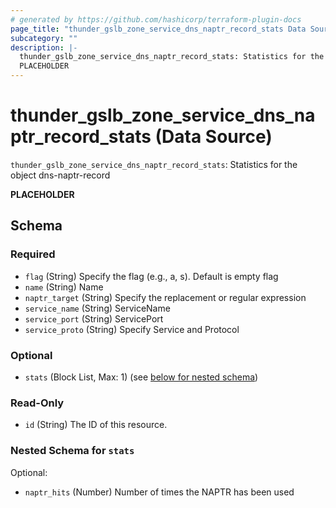 ```yaml
---
# generated by https://github.com/hashicorp/terraform-plugin-docs
page_title: "thunder_gslb_zone_service_dns_naptr_record_stats Data Source - terraform-provider-thunder"
subcategory: ""
description: |-
  thunder_gslb_zone_service_dns_naptr_record_stats: Statistics for the object dns-naptr-record
  PLACEHOLDER
---
```


# thunder_gslb_zone_service_dns_naptr_record_stats (Data Source)

`thunder_gslb_zone_service_dns_naptr_record_stats`: Statistics for the object dns-naptr-record

__PLACEHOLDER__



<!-- schema generated by tfplugindocs -->
## Schema

### Required

- `flag` (String) Specify the flag (e.g., a, s). Default is empty flag
- `name` (String) Name
- `naptr_target` (String) Specify the replacement or regular expression
- `service_name` (String) ServiceName
- `service_port` (String) ServicePort
- `service_proto` (String) Specify Service and Protocol

### Optional

- `stats` (Block List, Max: 1) (see [below for nested schema](#nestedblock--stats))

### Read-Only

- `id` (String) The ID of this resource.

<a id="nestedblock--stats"></a>
### Nested Schema for `stats`

Optional:

- `naptr_hits` (Number) Number of times the NAPTR has been used


